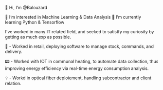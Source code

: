 <p align="centrer">👋 Hi, I’m @Balouzard</p>
👀 I’m interested in Machine Learning & Data Analysis
🌱 I’m currently learning Python & Tensorflow

I've worked in many IT related field, and seeked to satistfy my curiosity by getting as much exp as possible. 

🛒 - Worked in retail, deploying software to manage stock, commands, and delivery.

📟 - Worked with IOT in communal heating, to automate data collection, thus improving energy efficiency via real-time energy consumption analysis.

💡 - Workd in optical fiber deploiement, handling subcontractor and client relation.
